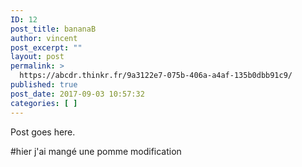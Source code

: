 ```yaml
---
ID: 12
post_title: bananaB
author: vincent
post_excerpt: ""
layout: post
permalink: >
  https://abcdr.thinkr.fr/9a3122e7-075b-406a-a4af-135b0dbb91c9/
published: true
post_date: 2017-09-03 10:57:32
categories: [ ]
---
```

Post goes here.

#hier j'ai mangé une pomme
modification